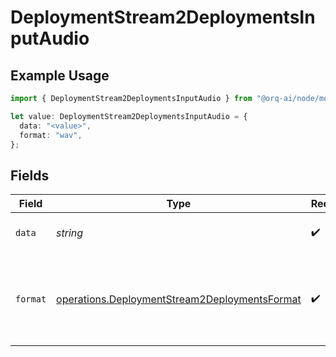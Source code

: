 # DeploymentStream2DeploymentsInputAudio

## Example Usage

```typescript
import { DeploymentStream2DeploymentsInputAudio } from "@orq-ai/node/models/operations";

let value: DeploymentStream2DeploymentsInputAudio = {
  data: "<value>",
  format: "wav",
};
```

## Fields

| Field                                                                                                          | Type                                                                                                           | Required                                                                                                       | Description                                                                                                    |
| -------------------------------------------------------------------------------------------------------------- | -------------------------------------------------------------------------------------------------------------- | -------------------------------------------------------------------------------------------------------------- | -------------------------------------------------------------------------------------------------------------- |
| `data`                                                                                                         | *string*                                                                                                       | :heavy_check_mark:                                                                                             | Base64 encoded audio data.                                                                                     |
| `format`                                                                                                       | [operations.DeploymentStream2DeploymentsFormat](../../models/operations/deploymentstream2deploymentsformat.md) | :heavy_check_mark:                                                                                             | The format of the encoded audio data. Currently supports `wav` and `mp3`.                                      |